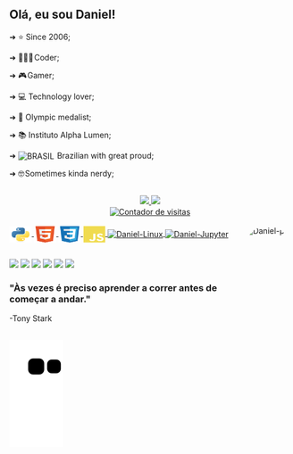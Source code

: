 ## Olá, eu sou Daniel!

<p>➜ ⭐ Since 2006;</p>
<p>➜ 👨🏽‍💻 Coder;</p>
<p>➜ 🎮 Gamer;</p>
<p>➜ 💻 Technology lover;</p>
<p>➜ 🏅 Olympic medalist;</p>
<p>➜ 📚 Instituto Alpha Lumen;</p>
<p>➜ <img align="center" alt="BRASIL" height="20" width="20" src="https://flagicons.lipis.dev/flags/4x3/br.svg"> &nbsp;Brazilian with great proud;</p>
<p>➜ 🤓 Sometimes kinda nerdy;</p>

##    

<div align="center">
  <a href="https://github.com/DanielDPereira">
  <img height="180em" src="https://github-readme-stats.vercel.app/api?username=DanielDPereira&show_icons=true&theme=algolia&include_all_commits=true&count_private=true"/>
  <img height="180em" src="https://github-readme-stats.vercel.app/api/top-langs/?username=DanielDPereira&layout=compact&langs_count=7&theme=algolia"/>
    
  <br>
  
  <img align="center" src="https://komarev.com/ghpvc/?username=DanielDPereira&color=050f2c" alt="Contador de visitas" />

</div>
  

  
<div style="display: inline_block"><br>
  <img align="center" alt="Daniel-Python" height="30" width="40" src="https://raw.githubusercontent.com/devicons/devicon/master/icons/python/python-original.svg">
  <img align="center" alt="Daniel-HTML" height="30" width="40" src="https://raw.githubusercontent.com/devicons/devicon/master/icons/html5/html5-original.svg">
  <img align="center" alt="Daniel-CSS" height="30" width="40" src="https://raw.githubusercontent.com/devicons/devicon/master/icons/css3/css3-original.svg">
  <img align="center" alt="Daniel-Js" height="30" width="40" src="https://raw.githubusercontent.com/devicons/devicon/master/icons/javascript/javascript-plain.svg">
  <img align="center" alt="Daniel-Linux" height="30" width="40" src="https://cdn.jsdelivr.net/gh/devicons/devicon/icons/linux/linux-original.svg" />
  <img align="center" alt="Daniel-Jupyter" height="30" width="40" src="https://cdn.jsdelivr.net/gh/devicons/devicon/icons/jupyter/jupyter-original-wordmark.svg" />
  <!-- Lab View (em breve) -->
          
  <img align="right" alt="Daniel-pic" height="120" style="border-radius:50px;" src="https://pbs.twimg.com/profile_images/1572540310256852997/zK7c2zgw_400x400.jpg">
  

</div>
  
  ##
 
<div> 
  <a href="https://www.youtube.com/channel/UC_2JRu9J9yV_nvUQbwQU8XA" target="_blank"><img src="https://img.shields.io/badge/YouTube-FF0000?style=for-the-badge&logo=youtube&logoColor=white" target="_blank"></a>
  <a href="https://instagram.com/danieldpereira01" target="_blank"><img src="https://img.shields.io/badge/-Instagram-%23E4405F?style=for-the-badge&logo=instagram&logoColor=white" target="_blank"></a>
 	<a href="https://www.twitch.tv/danieldpereira" target="_blank"><img src="https://img.shields.io/badge/Twitch-9146FF?style=for-the-badge&logo=twitch&logoColor=white" target="_blank"></a>
 <!-- <a href="#" target="_blank"><img src="https://img.shields.io/badge/Discord-7289DA?style=for-the-badge&logo=discord&logoColor=white" target="_blank"></a> -->
  <a href="mailto:danieldpereira.dev@gmail.com"><img src="https://img.shields.io/badge/-Gmail-%23333?style=for-the-badge&logo=gmail&logoColor=white" target="_blank"></a>
  <a href="https://www.linkedin.com/in/daniel-dias-pereira-40219425b/" target="_blank"><img src="https://img.shields.io/badge/-LinkedIn-%230077B5?style=for-the-badge&logo=linkedin&logoColor=white" target="_blank"></a>
  <a href="https://twitter.com/DanielDPereira_" target="_blank"><img src="https://img.shields.io/badge/Twitter-1DA1F2?style=for-the-badge&logo=twitter&logoColor=white" target="_blank"></a>
  
  <h3>"Às vezes é preciso aprender a correr antes de começar a andar."</h3>
  <p>-Tony Stark</p>
  
  ##
  
  ![Snake animation](https://github.com/danieldpereira/danieldpereira/blob/output/github-contribution-grid-snake.svg)
 
</div>
  
<!-- para fazer alterações, consultar este vídeo https://www.youtube.com/watch?v=TsaLQAetPLU -->

